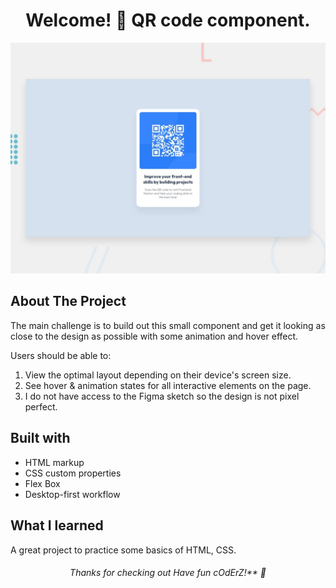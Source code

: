 <h1 align="center">
 Welcome! 👋  QR code component.
</h1>

<p align="center">
 <img src="./design/desktop-preview.jpg"/>
</p>

## About The Project
The main challenge is to build out this small component and get it looking as close to the design as possible with some animation and hover effect.

Users should be able to:

1. View the optimal layout depending on their device's screen size.
2. See hover & animation states for all interactive elements on the page.
3. I do not have access to the Figma sketch so the design is not pixel perfect.

## Built with
 * HTML markup
 * CSS custom properties
 * Flex Box
 * Desktop-first workflow
 
## What I learned
A great project to practice some basics of HTML, CSS.

<h6 align="center">
 Thanks for checking out Have fun cOdErZ!** 🚀
</h6>


